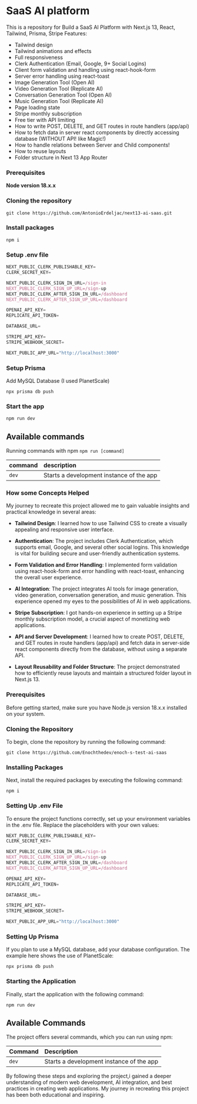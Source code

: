 # SaaS AI platform

This is a repository for Build a SaaS AI Platform with Next.js 13, React, Tailwind, Prisma, Stripe 
Features:

- Tailwind design
- Tailwind animations and effects
- Full responsiveness
- Clerk Authentication (Email, Google, 9+ Social Logins)
- Client form validation and handling using react-hook-form
- Server error handling using react-toast
- Image Generation Tool (Open AI)
- Video Generation Tool (Replicate AI)
- Conversation Generation Tool (Open AI)
- Music Generation Tool (Replicate AI)
- Page loading state
- Stripe monthly subscription
- Free tier with API limiting
- How to write POST, DELETE, and GET routes in route handlers (app/api)
- How to fetch data in server react components by directly accessing database (WITHOUT API! like Magic!)
- How to handle relations between Server and Child components!
- How to reuse layouts
- Folder structure in Next 13 App Router

### Prerequisites

**Node version 18.x.x**

### Cloning the repository

```shell
git clone https://github.com/AntonioErdeljac/next13-ai-saas.git
```

### Install packages

```shell
npm i
```

### Setup .env file


```js
NEXT_PUBLIC_CLERK_PUBLISHABLE_KEY=
CLERK_SECRET_KEY=

NEXT_PUBLIC_CLERK_SIGN_IN_URL=/sign-in
NEXT_PUBLIC_CLERK_SIGN_UP_URL=/sign-up
NEXT_PUBLIC_CLERK_AFTER_SIGN_IN_URL=/dashboard
NEXT_PUBLIC_CLERK_AFTER_SIGN_UP_URL=/dashboard

OPENAI_API_KEY=
REPLICATE_API_TOKEN=

DATABASE_URL=

STRIPE_API_KEY=
STRIPE_WEBHOOK_SECRET=

NEXT_PUBLIC_APP_URL="http://localhost:3000"
```

### Setup Prisma

Add MySQL Database (I used PlanetScale)

```shell
npx prisma db push

```

### Start the app

```shell
npm run dev
```

## Available commands

Running commands with npm `npm run [command]`

| command         | description                              |
| :-------------- | :--------------------------------------- |
| `dev`           | Starts a development instance of the app |


### How some Concepts Helped

My journey to recreate this project allowed me to gain valuable insights and practical knowledge in several areas:

- **Tailwind Design**: I learned how to use Tailwind CSS to create a visually appealing and responsive user interface.

- **Authentication**: The project includes Clerk Authentication, which supports email, Google, and several other social logins. This knowledge is vital for building secure and user-friendly authentication systems.

- **Form Validation and Error Handling**: I implemented form validation using react-hook-form and error handling with react-toast, enhancing the overall user experience.

- **AI Integration**: The project integrates AI tools for image generation, video generation, conversation generation, and music generation. This experience opened my eyes to the possibilities of AI in web applications.

- **Stripe Subscription**: I got hands-on experience in setting up a Stripe monthly subscription model, a crucial aspect of monetizing web applications.

- **API and Server Development**: I learned how to create POST, DELETE, and GET routes in route handlers (app/api) and fetch data in server-side react components directly from the database, without using a separate API.

- **Layout Reusability and Folder Structure**: The project demonstrated how to efficiently reuse layouts and maintain a structured folder layout in Next.js 13.

### Prerequisites

Before getting started, make sure you have Node.js version 18.x.x installed on your system.

### Cloning the Repository

To begin, clone the repository by running the following command:

```shell
git clone https://github.com/Enochthedev/enoch-s-test-ai-saas
```

### Installing Packages

Next, install the required packages by executing the following command:

```shell
npm i
```

### Setting Up .env File

To ensure the project functions correctly, set up your environment variables in the .env file. Replace the placeholders with your own values:

```js
NEXT_PUBLIC_CLERK_PUBLISHABLE_KEY=
CLERK_SECRET_KEY=

NEXT_PUBLIC_CLERK_SIGN_IN_URL=/sign-in
NEXT_PUBLIC_CLERK_SIGN_UP_URL=/sign-up
NEXT_PUBLIC_CLERK_AFTER_SIGN_IN_URL=/dashboard
NEXT_PUBLIC_CLERK_AFTER_SIGN_UP_URL=/dashboard

OPENAI_API_KEY=
REPLICATE_API_TOKEN=

DATABASE_URL=

STRIPE_API_KEY=
STRIPE_WEBHOOK_SECRET=

NEXT_PUBLIC_APP_URL="http://localhost:3000"
```

### Setting Up Prisma

If you plan to use a MySQL database, add your database configuration. The example here shows the use of PlanetScale:

```shell
npx prisma db push
```

### Starting the Application

Finally, start the application with the following command:

```shell
npm run dev
```

## Available Commands

The project offers several commands, which you can run using npm:

| Command  | Description                                |
| :------- | :----------------------------------------- |
| `dev`    | Starts a development instance of the app  |

By following these steps and exploring the project,i gained a deeper understanding of modern web development, AI integration, and best practices in creating web applications. My journey in recreating this project has been both educational and inspiring.
